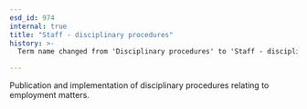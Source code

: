 ```yaml
---
esd_id: 974
internal: true
title: "Staff - disciplinary procedures"
history: >-
  Term name changed from 'Disciplinary procedures' to 'Staff - disciplinary procedures' in version 3.00.

---
```


Publication and implementation of disciplinary procedures relating to employment matters.

